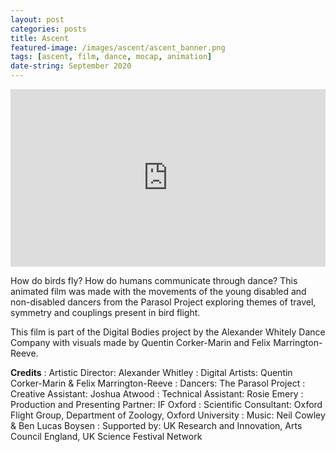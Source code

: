 ```yaml
---
layout: post
categories: posts
title: Ascent
featured-image: /images/ascent/ascent_banner.png
tags: [ascent, film, dance, mocap, animation]
date-string: September 2020
---
```


<center>
<div style="position:relative;padding-top:56.25%;">
<iframe src="https://player.vimeo.com/video/656760196?h=3d834be165" width="640" height="400" frameborder="0" allow="autoplay; fullscreen" allowfullscreen style="position:absolute;top:0;left:0;width:100%;height:100%;"></iframe>
</div>
</center>

How do birds fly? How do humans communicate through dance? This animated film was made with the movements of the young disabled and non-disabled dancers from the Parasol Project exploring themes of travel, symmetry and couplings present in bird flight.

This film is part of the Digital Bodies project by the Alexander Whitely Dance Company with visuals made by Quentin Corker-Marin and Felix Marrington-Reeve.

**Credits**
: Artistic Director: Alexander Whitley
: Digital Artists: Quentin Corker-Marin & Felix Marrington-Reeve
: Dancers: The Parasol Project
: Creative Assistant: Joshua Atwood
: Technical Assistant: Rosie Emery
: Production and Presenting Partner: IF Oxford
: Scientific Consultant: Oxford Flight Group, Department of Zoology, Oxford University
: Music: Neil Cowley & Ben Lucas Boysen
: Supported by: UK Research and Innovation, Arts Council England, UK Science Festival Network
